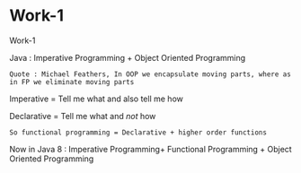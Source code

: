 # Work-1
Work-1

Java : Imperative Programming + Object Oriented Programming

```
Quote : Michael Feathers, In OOP we encapsulate moving parts, where as in FP we eliminate moving parts

```
Imperative = Tell me what and also tell me how

Declarative = Tell me what and *not* how
```
So functional programming = Declarative + higher order functions
```
Now in Java 8 : Imperative Programming+ Functional Programming + Object Oriented Programming
